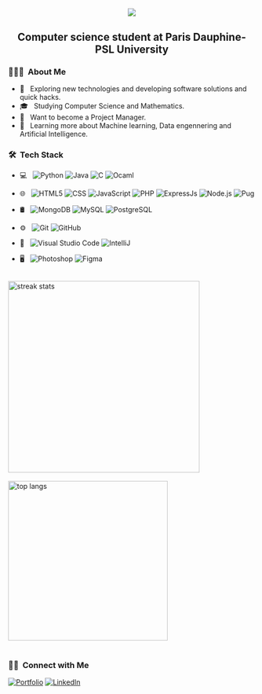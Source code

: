 <h1 align="center">
    <img src="https://readme-typing-svg.herokuapp.com/?font=Righteous&size=35&center=true&vCenter=true&width=500&height=70&duration=4000&lines=Hi+There!+👋;+I'm+Samy+!;" />
</h1>

<h2 align="center">Computer science student at Paris Dauphine-PSL University</h2>
<h3> 👨🏻‍💻 &nbsp;About Me </h3>

- 🤔 &nbsp; Exploring new technologies and developing software solutions and quick hacks.
- 🎓 &nbsp; Studying Computer Science and Mathematics.
- 💼 &nbsp; Want to become a Project Manager.
- 🌱 &nbsp; Learning more about Machine learning, Data engennering and Artificial Intelligence.

<h3> 🛠 &nbsp;Tech Stack</h3>

- 💻 &nbsp;
  ![Python](https://img.shields.io/badge/-Python-333333?style=flat&logo=python)
  ![Java](https://img.shields.io/badge/-java-333333?style=flat&logo=java)
  ![C](https://img.shields.io/badge/-333333?style=flat&logo=c)
  ![Ocaml](https://img.shields.io/badge/Ocaml-333333?style=flat&logo=Ocaml)
- 🌐 &nbsp;
  ![HTML5](https://img.shields.io/badge/-HTML5-333333?style=flat&logo=HTML5)
  ![CSS](https://img.shields.io/badge/-CSS3-333333?style=flat&logo=CSS3&logoColor=1572B6)
  ![JavaScript](https://img.shields.io/badge/-JavaScript-333333?style=flat&logo=javascript)
![PHP](https://img.shields.io/badge/-PHP-333333?style=flat&logo=PHP)
  ![ExpressJs](https://img.shields.io/badge/-ExpressJs-333333?style=flat&logo=express)
  ![Node.js](https://img.shields.io/badge/-Nodejs-333333?style=flat&logo=node.js)
![Pug](https://img.shields.io/badge/-Pug-333333?style=flat&logo=Pug)

- 🛢 &nbsp;
  ![MongoDB](https://img.shields.io/badge/-MongoDB-333333?style=flat&logo=mongodb)
  ![MySQL](https://img.shields.io/badge/-MySQL-333333?style=flat&logo=mysql)
  ![PostgreSQL](https://img.shields.io/badge/-PostgreSQL-333333?style=flat&logo=PostgreSQL)


- ⚙️ &nbsp;
  ![Git](https://img.shields.io/badge/-Git-333333?style=flat&logo=git)
  ![GitHub](https://img.shields.io/badge/-GitHub-333333?style=flat&logo=github)
- 🔧 &nbsp;
  ![Visual Studio Code](https://img.shields.io/badge/-Visual%20Studio%20Code-333333?style=flat&logo=visual-studio-code&logoColor=007ACC)
  ![IntelliJ](https://img.shields.io/badge/-IntelliJ-333333?style=flat&logo=IntelliJ)
- 🖥 &nbsp;
  ![Photoshop](https://img.shields.io/badge/-Photoshop-333333?style=flat&logo=adobe-photoshop)
  ![Figma](https://img.shields.io/badge/-Figma-333333?style=flat&logo=figma)

<br/>
  <img width=390 src="https://github-readme-streak-stats-salesp07.vercel.app/?user=samy-che&count_private=true&theme=react&border_radius=10" alt="streak stats"/>
  
<br>
<br/>
  <img width=325 align="center" src="https://github-readme-stats-salesp07.vercel.app/api/top-langs/?username=samy-che&hide=HTML&langs_count=8&layout=compact&theme=react&border_radius=10&size_weight=0.5&count_weight=0.5&exclude_repo=github-readme-stats" alt="top langs" />
</a>
<br/>
<br/>

<h3> 🤝🏻 &nbsp;Connect with Me </h3>

<p>
<a href="https://samycherief.site/" target="_blank"><img alt="Portfolio" src="https://img.shields.io/badge/Website-333333?style=flat-square&logo=google-chrome"></a>
<a href="https://www.linkedin.com/in/yacine-cherief/" target="_blank"><img alt="LinkedIn" src="https://img.shields.io/badge/LinkedIn-333333?style=flat-square&logo=linkedin"></a>
</p>
